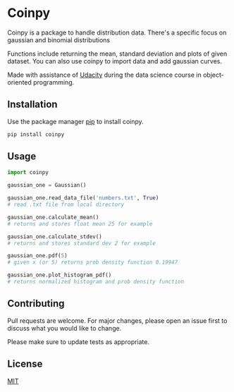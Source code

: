 # Coinpy

Coinpy is a package to handle distribution data. There's a specific focus on gaussian and binomial distributions

Functions include returning the mean, standard deviation and plots of given dataset. You can also use coinpy to import data and add gaussian curves.

Made with assistance of [Udacity](https://www.udacity.com/) during the data science course in object-oriented programming.

## Installation

Use the package manager [pip](https://pip.pypa.io/en/stable/) to install coinpy.

```bash
pip install coinpy
```

## Usage

```python
import coinpy

gaussian_one = Gaussian()

gaussian_one.read_data_file('numbers.txt', True)
# read .txt file from local directory

gaussian_one.calculate_mean()
# returns and stores float mean 25 for example

gaussian_one.calculate_stdev()
# returns and stores standard dev 2 for example

gaussian_one.pdf(5)
# given x (or 5) returns prob density function 0.19947

gaussian_one.plot_histogram_pdf()
# returns normalized histogram and prob density function

```

## Contributing
Pull requests are welcome. For major changes, please open an issue first to discuss what you would like to change.

Please make sure to update tests as appropriate.

## License
[MIT](https://choosealicense.com/licenses/mit/)